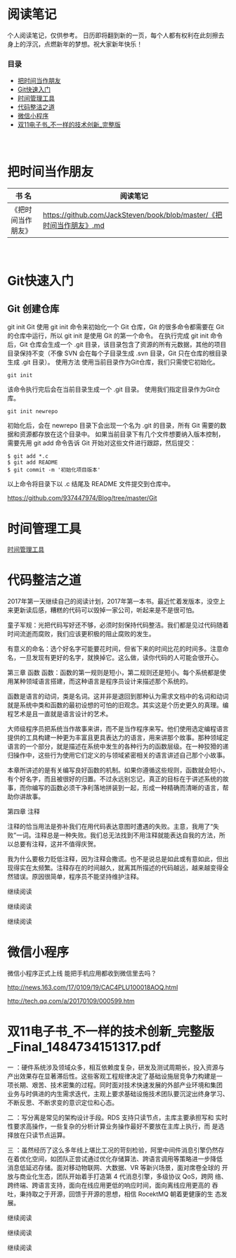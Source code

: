 # 阅读笔记
个人阅读笔记，仅供参考。
日历即将翻到新的一页，每个人都有权利在此刻擦去身上的浮沉，点燃新年的梦想。祝大家新年快乐！

### 目录
*   [把时间当作朋友](#getting-timefriend)
*   [Git快速入门](#getting-gitstarted)
*   [时间管理工具](#getting-rescuetime)
*   [代码整洁之道](#getting-cleancode)
*   [微信小程序](#getting-weixinapp)
*   [双11电子书_不一样的技术创新_完整版](#getting-11)


#####  

# <a name="getting-timefriend"></a>把时间当作朋友
书  名 | 阅读笔记
----|----
《把时间当作朋友》| <https://github.com/JackSteven/book/blob/master/《把时间当作朋友》.md>

#####  

# <a name="getting-gitstarted"></a>Git快速入门
## Git 创建仓库
git init
Git 使用 git init 命令来初始化一个 Git 仓库，Git 的很多命令都需要在 Git 的仓库中运行，所以 git init 是使用 Git 的第一个命令。
在执行完成 git init 命令后，Git 仓库会生成一个 .git 目录，该目录包含了资源的所有元数据，其他的项目目录保持不变（不像 SVN 会在每个子目录生成 .svn 目录，Git 只在仓库的根目录生成 .git 目录）。
使用方法
使用当前目录作为Git仓库，我们只需使它初始化。 
```
git init
```
该命令执行完后会在当前目录生成一个 .git 目录。
使用我们指定目录作为Git仓库。 
```
git init newrepo
```
初始化后，会在 newrepo 目录下会出现一个名为 .git 的目录，所有 Git 需要的数据和资源都存放在这个目录中。
如果当前目录下有几个文件想要纳入版本控制，需要先用 git add 命令告诉 Git 开始对这些文件进行跟踪，然后提交： 
```
$ git add *.c
$ git add README
$ git commit -m '初始化项目版本'
```
以上命令将目录下以 .c 结尾及 README 文件提交到仓库中。

https://github.com/937447974/Blog/tree/master/Git


# <a name="getting-rescuetime"></a>时间管理工具
[时间管理工具](https://www.rescuetime.com/)


# <a name="getting-cleancode"></a>代码整洁之道
2017年第一天继续自己的阅读计划，2017年第一本书。最近忙着发版本，没空上来更新读后感，糟糕的代码可以毁掉一家公司，听起来是不是很可怕。

童子军规：光把代码写好还不够，必须时刻保持代码整洁。我们都是见过代码随着时间流逝而腐败，我们应该更积极的阻止腐败的发生。


有意义的命名：选个好名字可能要花时间，但省下来的时间比花的时间多。注意命名，一旦发现有更好的名字，就换掉它。这么做，读你代码的人可能会很开心。

第三章 函数
函数：函数的第一规则是短小，第二规则还是短小。每个系统都是使用某种领域语言搭建，而这种语言是程序员设计来描述那个系统的。

函数是语言的动词，类是名词。这并非是退回到那种认为需求文档中的名词和动词就是系统中类和函数的最初设想的可怕的旧观念。其实这是个历史更久的真理。编程艺术是且一直就是语言设计的艺术。

大师级程序员把系统当作故事来讲，而不是当作程序来写。他们使用选定编程语言提供的工具构建一种更为丰富且更具表达力的语言，用来讲那个故事。那种领域定语言的一个部分，就是描述在系统中发生的各种行为的函数层级。在一种狡猾的递归操作中，这些行为使用它们定义的与领域紧密相关的语言讲述自己那个小故事。

本章所讲述的是有关编写良好函数的机制。如果你遵循这些规则，函数就会短小，有个好名字，而且被很好的归置。不过永远别忘记，真正的目标在于讲述系统的故事，而你编写的函数必须干净利落地拼装到一起，形成一种精确而清晰的语言，帮助你讲故事。

第四章 注释

注释的恰当用法是弥补我们在用代码表达意图时遭遇的失败。主意，我用了“失败”一词。注释总是一种失败。我们总无法找到不用注释就能表达自我的方法，所以总要有注释，这并不值得庆贺。

我为什么要极力贬低注释，因为注释会撒谎。也不是说总是如此或有意如此，但出现得实在太频繁。注释存在的时间越久，就离其所描述的代码越远，越来越变得全然错误。原因很简单，程序员不能坚持维护注释。


继续阅读

继续阅读

继续阅读



# <a name="getting-cleancode"></a>微信小程序
微信小程序正式上线 能把手机应用都收到微信里去吗？


http://news.163.com/17/0109/19/CAC4PLU100018AOQ.html

http://tech.qq.com/a/20170109/000599.htm



# <a name="getting-11"></a>双11电子书_不一样的技术创新_完整版_Final_1484734151317.pdf

一 ：硬件系统涉及领域众多，相互依赖度复杂，研发及测试周期长，投入资源与 产出效果存在显著滞后性。这些客观工程规律决定了基础设施层竞争力构建是一 项长期、艰苦、技术密集的过程。同时面对技术快速发展的外部产业环境和集团 业务与时俱进的内生需求迭代，主观上要求基础设施技术团队要沉淀出终身学习、 不断反思、不断求变的意识定位和心态。

二 ：写分离是常见的架构设计手段。RDS 支持只读节点，主库主要承担写和 实时性要求高操作，一些复杂的分析计算业务操作最好不要放在主库上执行，而 是选择放在只读节点运算。

三 ：虽然经历了这么多年线上堪比工况的苛刻检验，阿里中间件消息引擎仍然存 在着优化空间，如团队正尝试通过优化存储算法、跨语言调用等策略进一步降低 消息低延迟存储。面对移动物联网、大数据、VR 等新兴场景，面对席卷全球的 开放与商业化生态，团队开始着手打造第 4 代消息引擎，多级协议 QoS，跨网 络、跨终端、跨语言支持，面向在线应用更低的响应时间，面向离线应用更高的 吞吐，秉持取之于开源，回馈于开源的思想，相信 RocektMQ 朝着更健康的生 态发展。



继续阅读

继续阅读

继续阅读

